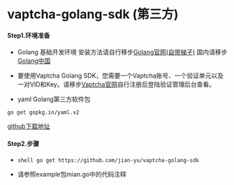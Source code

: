 # vaptcha-golang-sdk (第三方)
#### Step1.环境准备

- Golang 基础开发环境 安装方法请自行移步[Golang官网(自带梯子)](https://golang.org/) 国内请移步[Golang中国](https://www.golangtc.com/download)

- 要使用Vaptcha Golang SDK，您需要一个Vaptcha账号、一个验证单元以及一对VID和Key。请移步[Vaptcha官网](https://www.vaptcha.com/)自行注册后登陆验证管理后台查看。

- yaml Golang第三方软件包 
```shell
go get gopkg.in/yaml.v2
```

[github下载地址](https://github.com/jian-yu/vaptcha-golang-sdk.git)


#### Step2.步骤

- ```shell go get https://github.com/jian-yu/vaptcha-golang-sdk ```

- 请参照example包mian.go中的代码注释